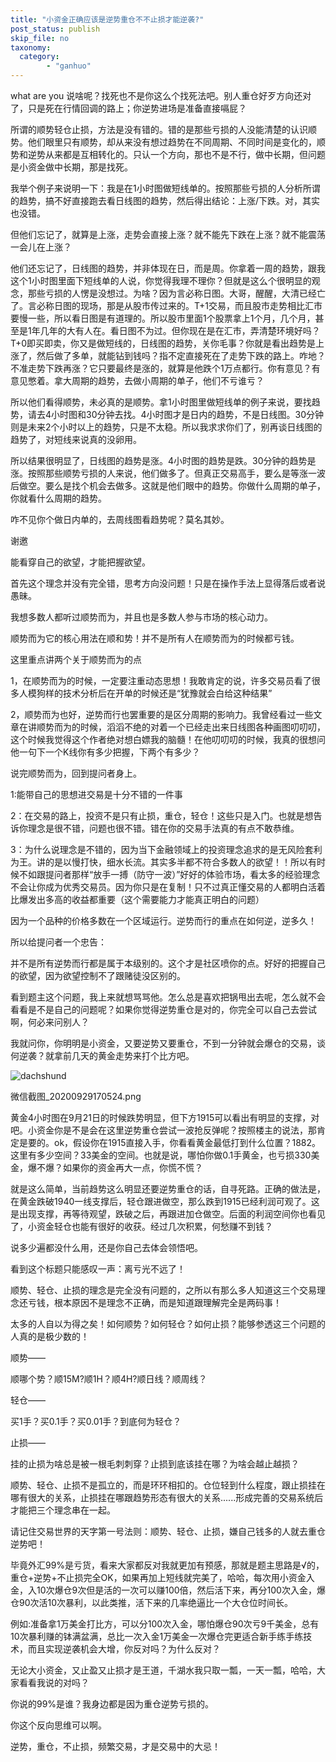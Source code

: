 ```yaml
---
title: "小资金正确应该是逆势重仓不不止损才能逆袭?"
post_status: publish
skip_file: no
taxonomy:
  category:
        - "ganhuo"
---
```


what are you 说啥呢？找死也不是你这么个找死法吧。别人重仓好歹方向还对了，只是死在行情回调的路上；你逆势进场是准备直接嗝屁？

所谓的顺势轻仓止损，方法是没有错的。错的是那些亏损的人没能清楚的认识顺势。他们眼里只有顺势，却从来没有想过趋势在不同周期、不同时间是变化的，顺势和逆势从来都是互相转化的。只认一个方向，那也不是不行，做中长期，但问题是小资金做中长期，那是找死。

我举个例子来说明一下：我是在1小时图做短线单的。按照那些亏损的人分析所谓的趋势，搞不好直接跑去看日线图的趋势，然后得出结论：上涨/下跌。对，其实也没错。

但他们忘记了，就算是上涨，走势会直接上涨？就不能先下跌在上涨？就不能震荡一会儿在上涨？

他们还忘记了，日线图的趋势，并非体现在日，而是周。你拿着一周的趋势，跟我这个1小时图里面下短线单的人说，你觉得我理不理你？但就是这么个很明显的观念，那些亏损的人愣是没想过。为啥？因为言必称日图。大哥，醒醒，大清已经亡了。言必称日图的现场，那是从股市传过来的。T+1交易，而且股市走势相比汇市要慢一些，所以看日图是有道理的。所以股市里面1个股票拿上1个月，几个月，甚至是1年几年的大有人在。看日图不为过。但你现在是在汇市，弄清楚环境好吗？T+0即买即卖，你又是做短线的，日线图的趋势，关你毛事？你就是看出趋势是上涨了，然后做了多单，就能钻到钱吗？指不定直接死在了走势下跌的路上。咋地？不准走势下跌再涨？它只要最终是涨的，就算是他跌个1万点都行。你有意见？有意见憋着。拿大周期的趋势，去做小周期的单子，他们不亏谁亏？

所以他们看得顺势，未必真的是顺势。拿1小时图里做短线单的例子来说，要找趋势，请去4小时图和30分钟去找。4小时图才是日内的趋势，不是日线图。30分钟则是未来2个小时以上的趋势，只是不太稳。所以我求求你们了，别再谈日线图的趋势了，对短线来说真的没卵用。

所以结果很明显了，日线图的趋势是涨。4小时图的趋势是跌。30分钟的趋势是涨。按照那些顺势亏损的人来说，他们做多了。但真正交易高手，要么是等涨一波后做空。要么是找个机会去做多。这就是他们眼中的趋势。你做什么周期的单子，你就看什么周期的趋势。

咋不见你个做日内单的，去周线图看趋势呢？莫名其妙。

谢邀

能看穿自己的欲望，才能把握欲望。

首先这个理念并没有完全错，思考方向没问题！只是在操作手法上显得落后或者说愚昧。

我想多数人都听过顺势而为，并且也是多数人参与市场的核心动力。

顺势而为它的核心用法在顺和势！并不是所有人在顺势而为的时候都亏钱。

这里重点讲两个关于顺势而为的点

1，在顺势而为的时候，一定要注重动态思想！我敢肯定的说，许多交易员看了很多人模狗样的技术分析后在开单的时候还是“犹豫就会白给这种结果”

2，顺势而为也好，逆势而行也罢重要的是区分周期的影响力。我曾经看过一些文章在讲顺势而为的时候，滔滔不绝的对着一个已经走出来日线图各种画图叨叨叨，这个时候我觉得这个作者绝对想白嫖我的脑髓！在他叨叨叨的时候，我真的很想问他一句下一个K线你有多少把握，下两个有多少？

说完顺势而为，回到提问者身上。

1:能带自己的思想进交易是十分不错的一件事

2：在交易的路上，投资不是只有止损，重仓，轻仓！这些只是入门。也就是想告诉你理念是很不错，问题也很不错。错在你的交易手法真的有点不敢恭维。

3：为什么说理念是不错的，因为当下金融领域上的投资理念追求的是无风险套利为王。讲的是以慢打快，细水长流。其实多半都不符合多数人的欲望！！所以有时候不如跟提问者那样“放手一搏（防守一波）”好好的体验市场，看太多的经验理念不会让你成为优秀交易员。因为你只是在复制！只不过真正懂交易的人都明白活着比爆发出多高的收益都重要（这个需要能力才能真正明白的问题）

因为一个品种的价格多数在一个区域运行。逆势而行的重点在如何逆，逆多久！

所以给提问者一个忠告：

并不是所有逆势而行都是属于本级别的。这个才是社区喷你的点。好好的把握自己的欲望，因为欲望控制不了跟赌徒没区别的。

看到题主这个问题，我上来就想骂骂他。怎么总是喜欢把锅甩出去呢，怎么就不会看看是不是自己的问题呢？如果你觉得逆势重仓是对的，你完全可以自己去尝试啊，何必来问别人？

我就问你，你明明是小资金，又要逆势又要重仓，不到一分钟就会爆仓的交易，谈何逆袭？就拿前几天的黄金走势来打个比方吧。

![dachshund](https://cdn.fendou.la/funstoutiao/2020/12/170557628.png "微信截图_20200929170524.png")

微信截图_20200929170524.png

黄金4小时图在9月21日的时候跌势明显，但下方1915可以看出有明显的支撑，对吧。小资金你是不是会在这里逆势重仓尝试一波抢反弹呢？按照楼主的说法，那肯定是要的。ok，假设你在1915直接入手，你看看黄金最低打到什么位置？1882。这里有多少空间？33美金的空间。也就是说，哪怕你做0.1手黄金，也亏损330美金，爆不爆？如果你的资金再大一点，你慌不慌？

就是这么简单，当前趋势这么明显还要逆势重仓的话，自寻死路。正确的做法是，在黄金跌破1940一线支撑后，轻仓跟进做空，那么跌到1915已经利润可观了。这是出现支撑，再等待观望，跌破之后，再跟进加仓做空。后面的利润空间你也看见了，小资金轻仓也能有很好的收获。经过几次积累，何愁赚不到钱？

说多少遍都没什么用，还是你自己去体会领悟吧。

看到这个标题只能感叹一声：离亏光不远了！

顺势、轻仓、止损的理念是完全没有问题的，之所以有那么多​人知道这三个交易理念还亏钱，根本原因不是理念不正确，而是知道跟理解完全是两码事！

太多的人自以为得之矣！如何顺势？如何轻仓？如何止损？能够参透这三个问题的人真的是极少数的！

顺势——

顺哪个势？顺15M?顺1H？顺4H?顺日线？顺周线？

轻仓——

买1手？买0.1手？买0.01手？到底何为轻仓？

止损——

挂的止损为啥总是被一根毛刺刺穿？止损到底该挂在哪？为啥会越止越损？​

顺势、轻仓、止损不是孤立的，而是环环相扣的。仓位轻到什么程度，跟止损挂在哪有很大的关系，止损挂在哪跟趋势形态有很大的关系......​形成完善的交易系统后才能把三个理念串在一起。

请记住交易世界的天字第一号法则：​顺势、轻仓、止损，嫌自己钱多的人就去重仓逆势吧！

毕竟外汇99%是亏货，看来大家都反对我就更加有预感，那就是题主思路是√的，重仓+逆势+不止损完全OK，如果再加上短线就完美了，哈哈，每次用小资金入金，入10次爆仓9次但是活的一次可以赚100倍，然后活下来，再分100次入金，爆仓90次活10次暴利，以此类推，活下来的几率绝逼比一个大仓位时间长。

例如:准备拿1万美金打比方，可以分100次入金，哪怕爆仓90次亏9千美金，总有10次暴利赚的钵满盆满，总比一次入金1万美金一次爆仓完更适合新手练手练技术，而且实现逆袭机会大增，你反对吗？为什么反对？

无论大小资金，又止盈又止损才是王道，千湖水我只取一瓢，一天一瓢，哈哈，大家看看我说的对吗？

你说的99%是谁？我身边都是因为重仓逆势亏损的。

你这个反向思维可以啊。

逆势，重仓，不止损，频繁交易，才是交易中的大忌！
